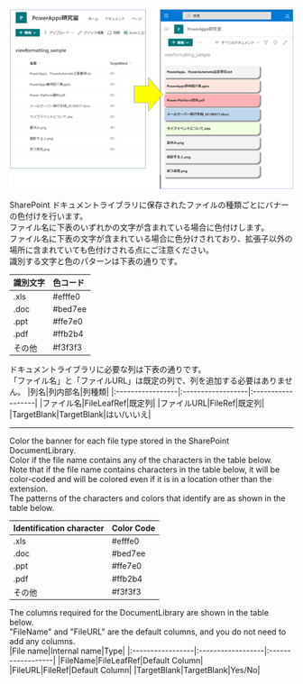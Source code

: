![images.png](https://github.com/KuramotoYu/SPO-List-Formatting/blob/master/view-formatting-samples/Doclib_banner_filetype_color/images.png)
  
SharePoint ドキュメントライブラリに保存されたファイルの種類ごとにバナーの色付けを行います。  
ファイル名に下表のいずれかの文字が含まれている場合に色付けします。  
ファイル名に下表の文字が含まれている場合に色分けされており、拡張子以外の場所に含まれていても色付けされる点にご注意ください。  
識別する文字と色のパターンは下表の通りです。  

|識別文字|色コード|
|:-----------------|:------------------|
|.xls|#efffe0|
|.doc|#bed7ee|
|.ppt|#ffe7e0|
|.pdf|#ffb2b4|
|その他|#f3f3f3|
  
ドキュメントライブラリに必要な列は下表の通りです。  
「ファイル名」と「ファイルURL」は既定の列で、列を追加する必要はありません。
|列名|列内部名|列種類|
|:-----------------|:------------------|:------------------|
|ファイル名|FileLeafRef|既定列|
|ファイルURL|FileRef|既定列|
|TargetBlank|TargetBlank|はい/いいえ|  
  
---------------------------------------------------
  
Color the banner for each file type stored in the SharePoint DocumentLibrary.  
Color if the file name contains any of the characters in the table below.  
Note that if the file name contains characters in the table below, it will be color-coded and will be colored even if it is in a location other than the extension.  
The patterns of the characters and colors that identify are as shown in the table below.  
  
|Identification character|Color Code|
|:-----------------|:------------------|
|.xls|#efffe0|
|.doc|#bed7ee|
|.ppt|#ffe7e0|
|.pdf|#ffb2b4|
|その他|#f3f3f3|
  
The columns required for the DocumentLibrary are shown in the table below.  
"FileName" and "FileURL" are the default columns, and you do not need to add any columns.    
|File name|Internal name|Type|
|:-----------------|:------------------|:------------------|
|FileName|FileLeafRef|Default Column|
|FileURL|FileRef|Default Column|
|TargetBlank|TargetBlank|Yes/No|  
